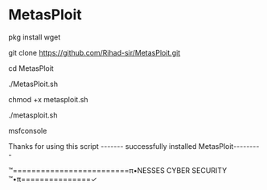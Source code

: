 # MetasPloit

pkg install wget 





git clone https://github.com/Rihad-sir/MetasPloit.git

 cd MetasPloit
 
 ./MetasPloit.sh
 
 chmod +x metasploit.sh
 
 ./metasploit.sh
 
 msfconsole
 
 Thanks for using this script
 ------- successfully installed MetasPloit---------
 
 ™=========================π•NESSES CYBER SECURITY ™•π===============✓
